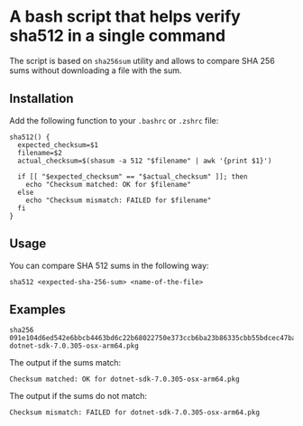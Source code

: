 A bash script that helps verify sha512 in a single command
======================================================

The script is based on `sha256sum` utility and allows to compare
SHA 256 sums without downloading a file with the sum.

## Installation
Add the following function to your `.bashrc` or `.zshrc` file:
  ```shell script
  sha512() {
    expected_checksum=$1
    filename=$2
    actual_checksum=$(shasum -a 512 "$filename" | awk '{print $1}')

    if [[ "$expected_checksum" == "$actual_checksum" ]]; then
      echo "Checksum matched: OK for $filename"
    else
      echo "Checksum mismatch: FAILED for $filename"
    fi
}
  ```

## Usage
You can compare SHA 512 sums in the following way:
```shell script
sha512 <expected-sha-256-sum> <name-of-the-file>
```

## Examples
```shell script
sha256 091e104d6ed542e6bbcb4463bd6c22b68022750e373ccb6ba23b86335cbb55bdcec47ba2d5b4278fe1cb58c21a5aadf8bacaccde6eaca15879601e684ebfbc63 dotnet-sdk-7.0.305-osx-arm64.pkg
```
The output if the sums match:
```
Checksum matched: OK for dotnet-sdk-7.0.305-osx-arm64.pkg
```
The output if the sums do not match:
```shell script
Checksum mismatch: FAILED for dotnet-sdk-7.0.305-osx-arm64.pkg
```

